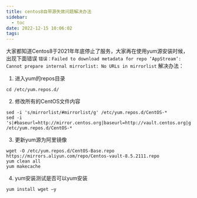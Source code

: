 ```yaml
---
title: centos8自带源失效问题解决办法
sidebar:
  - toc
date: 2022-12-15 10:06:02
tags: 
---
```

大家都知道Centos8于2021年年底停止了服务，大家再在使用yum源安装时候，出现下面错误
`错误：Failed to download metadata for repo ‘AppStream’: Cannot prepare internal mirrorlist: No URLs in mirrorlist`
解决办法：

1. 进入yum的repos目录
```
cd /etc/yum.repos.d/
```

2. 修改所有的CentOS文件内容
```
sed -i 's/mirrorlist/#mirrorlist/g' /etc/yum.repos.d/CentOS-*
sed -i 's|#baseurl=http://mirror.centos.org|baseurl=http://vault.centos.org|g' /etc/yum.repos.d/CentOS-*
```

3. 更新yum源为阿里镜像
```
wget -O /etc/yum.repos.d/CentOS-Base.repo https://mirrors.aliyun.com/repo/Centos-vault-8.5.2111.repo
yum clean all
yum makecache
```

4. yum安装测试是否可以yum安装
```
yum install wget –y
```